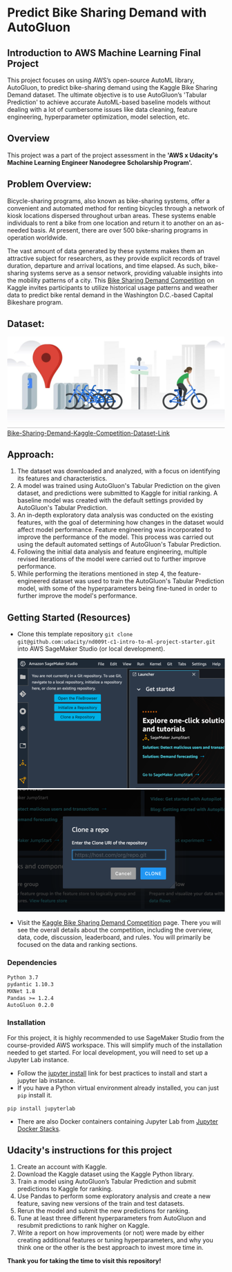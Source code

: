 # Predict Bike Sharing Demand with AutoGluon

## Introduction to AWS Machine Learning Final Project
This project focuses on using AWS’s open-source AutoML library, AutoGluon, to predict bike-sharing demand using the Kaggle Bike Sharing Demand dataset. The ultimate objective is to use AutoGluon’s 'Tabular Prediction' to achieve accurate AutoML-based baseline models without dealing with a lot of cumbersome issues like data cleaning, feature engineering, hyperparameter optimization, model selection, etc.

## Overview
This project was a part of the project assessment in the **'AWS x Udacity's Machine Learning Engineer Nanodegree Scholarship Program'.**

## Problem Overview:

Bicycle-sharing programs, also known as bike-sharing systems, offer a convenient and automated method for renting bicycles through a network of kiosk locations dispersed throughout urban areas. These systems enable individuals to rent a bike from one location and return it to another on an as-needed basis. At present, there are over 500 bike-sharing programs in operation worldwide.

The vast amount of data generated by these systems makes them an attractive subject for researchers, as they provide explicit records of travel duration, departure and arrival locations, and time elapsed. As such, bike-sharing systems serve as a sensor network, providing valuable insights into the mobility patterns of a city. This [Bike Sharing Demand Competition](https://www.kaggle.com/c/bike-sharing-demand) on Kaggle invites participants to utilize historical usage patterns and weather data to predict bike rental demand in the Washington D.C.-based Capital Bikeshare program.

## Dataset:
![Bike-Sharing-Demand-Image](img/Bike-Sharing-Demand-img.jpg)<br>
[Bike-Sharing-Demand-Kaggle-Competition-Dataset-Link](https://www.kaggle.com/competitions/bike-sharing-demand/data)

## Approach:
1. The dataset was downloaded and analyzed, with a focus on identifying its features and characteristics.
2. A model was trained using AutoGluon's Tabular Prediction on the given dataset, and predictions were submitted to Kaggle for initial ranking. A baseline model was created with the default settings provided by AutoGluon's Tabular Prediction.
3. An in-depth exploratory data analysis was conducted on the existing features, with the goal of determining how changes in the dataset would affect model performance. Feature engineering was incorporated to improve the performance of the model. This process was carried out using the default automated settings of AutoGluon's Tabular Prediction.
4. Following the initial data analysis and feature engineering, multiple revised iterations of the model were carried out to further improve performance.
5. While performing the iterations mentioned in step 4, the feature-engineered dataset was used to train the AutoGluon's Tabular Prediction model, with some of the hyperparameters being fine-tuned in order to further improve the model's performance.

## Getting Started (Resources)
* Clone this template repository `git clone git@github.com:udacity/nd009t-c1-intro-to-ml-project-starter.git` into AWS SageMaker Studio (or local development).

    <img src="img/sagemaker-studio-git1.png" alt="sagemaker-studio-git1.png" width="500"/>
    <img src="img/sagemaker-studio-git2.png" alt="sagemaker-studio-git2.png" width="500"/>

* Visit the [Kaggle Bike Sharing Demand Competition](https://www.kaggle.com/c/bike-sharing-demand) page. There you will see the overall details about the competition, including the overview, data, code, discussion, leaderboard, and rules. You will primarily be focused on the data and ranking sections.

### Dependencies
```
Python 3.7
pydantic 1.10.3
MXNet 1.8
Pandas >= 1.2.4
AutoGluon 0.2.0 
```

### Installation
For this project, it is highly recommended to use SageMaker Studio from the course-provided AWS workspace. This will simplify much of the installation needed to get started.
For local development, you will need to set up a Jupyter Lab instance.
* Follow the [jupyter install](https://jupyter.org/install.html) link for best practices to install and start a jupyter lab instance.
* If you have a Python virtual environment already installed, you can just `pip` install it.
```
pip install jupyterlab
```
* There are also Docker containers containing Jupyter Lab from [Jupyter Docker Stacks](https://jupyter-docker-stacks.readthedocs.io/en/latest/index.html).

## Udacity's instructions for this project
1. Create an account with Kaggle.
2. Download the Kaggle dataset using the Kaggle Python library.
3. Train a model using AutoGluon’s Tabular Prediction and submit predictions to Kaggle for ranking.
4. Use Pandas to perform some exploratory analysis and create a new feature, saving new versions of the train and test datasets.
5. Rerun the model and submit the new predictions for ranking.
6. Tune at least three different hyperparameters from AutoGluon and resubmit predictions to rank higher on Kaggle.
7. Write a report on how improvements (or not) were made by either creating additional features or tuning hyperparameters, and why you think one or the other is the best approach to invest more time in.

**Thank you for taking the time to visit this repository!**
